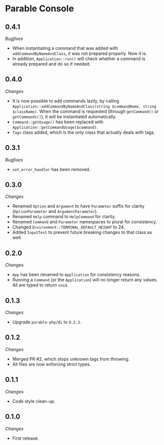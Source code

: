 # Parable Console

## 0.4.1

_Bugfixes_

- When instantiating a command that was added with `addCommandByNameAndClass`, it was not prepared properly. Now it is.
- In addition, `Application::run()` will check whether a command is already prepared and do so if needed.

## 0.4.0

_Changes_

- It is now possible to add commands lazily, by calling `Application::addCommandByNameAndClass(string $commandName, string $className)`. When the command is requested (through `getCommand()` or `getCommands()`), it will be instantiated automatically.
- `Command::getUsage()` has been replaced with `Application::getCommandUsage($command)`.
- `Tags` class added, which is the only class that actually deals with tags.

## 0.3.1

_Bugfixes_

- `set_error_handler` has been removed.

## 0.3.0

_Changes_

- Renamed `Option` and `Argument` to have `Parameter` suffix for clarity (`OptionParameter` and `ArgumentParameter`).
- Renamed `Help` command to `HelpCommand` for clarity.
- Renamed `Command` and `Parameter` namespaces to plural for consistency.
- Changed `Environment::TERMINAL_DEFAULT_HEIGHT` to 24.
- Added `InputTest` to prevent future breaking changes to that class as well.

## 0.2.0

_Changes_

- `App` has been renamed to `Application` for consistency reasons.
- Running a `Command` (or the `Application`) will no longer return any values. All are typed to return `void`.

## 0.1.3

_Changes_

- Upgrade `parable-php/di` to `0.2.3`.

## 0.1.2

_Changes_

- Merged PR #2, which stops unknown tags from throwing.
- All files are now enforcing strict types.

## 0.1.1

_Changes_

- Code style clean-up.

## 0.1.0

_Changes_
- First release.
